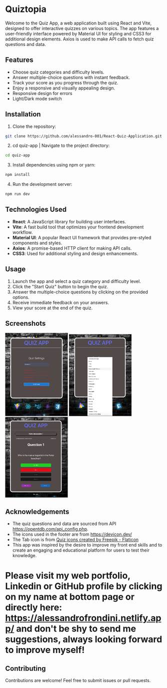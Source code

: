 # Quiztopia

Welcome to the Quiz App, a web application built using React and Vite, designed to offer interactive quizzes on various topics. The app features a user-friendly interface powered by Material UI for styling and CSS3 for additional design elements. Axios is used to make API calls to fetch quiz questions and data.

## Features

- Choose quiz categories and difficulty levels.
- Answer multiple-choice questions with instant feedback.
- Track your score as you progress through the quiz.
- Enjoy a responsive and visually appealing design.
- Responsive design for errors
- Light/Dark mode switch

## Installation

1. Clone the repository:
```bash
git clone https://github.com/alessandro-001/React-Quiz-Application.git
```

2. cd quiz-app | Navigate to the project directory:
```bash
cd quiz-app
```

3. Install dependencies using npm or yarn:
```bash
npm install
```

4. Run the development server:
```bash
npm run dev
```

## Technologies Used

- **React**: A JavaScript library for building user interfaces.
- **Vite**: A fast build tool that optimizes your frontend development workflow.
- **Material UI**: A popular React UI framework that provides pre-styled components and styles.
- **Axios**: A promise-based HTTP client for making API calls.
- **CSS3**: Used for additional styling and design enhancements.

## Usage

1. Launch the app and select a quiz category and difficulty level.
2. Click the "Start Quiz" button to begin the quiz.
3. Answer the multiple-choice questions by clicking on the provided options.
4. Receive immediate feedback on your answers.
5. View your score at the end of the quiz.

## Screenshots
<div style="justify-content: center;">
  <img src="src/assets/Screenshot%201.png" width="200" alt="Screenshot 1">
  <img src="src/assets/Screenshot%202.png" width="200" alt="Screenshot 2">
  <img src="src/assets/Screenshot%203.png" width="200" alt="Screenshot 3">
</div>


## Acknowledgements

- The quiz questions and data are sourced from API https://opentdb.com/api_config.php.
- The icons used in the footer are from https://devicon.dev/ 
- The Tab icon is from <a href="https://www.flaticon.com/free-icons/quiz" title="quiz icons">Quiz icons created by Freepik - Flaticon</a>
- This app was inspired by the desire to improve my front end skills and to create an engaging and educational platform for users to test their knowledge.

#
# Please visit my web portfolio, Linkedin or GitHub profile by clicking on my name at bottom page or directly here: https://alessandrofrondini.netlify.app/  and don't be shy to send me suggestions, always looking forward to improve myself!

## Contributing

Contributions are welcome! Feel free to submit issues or pull requests.

